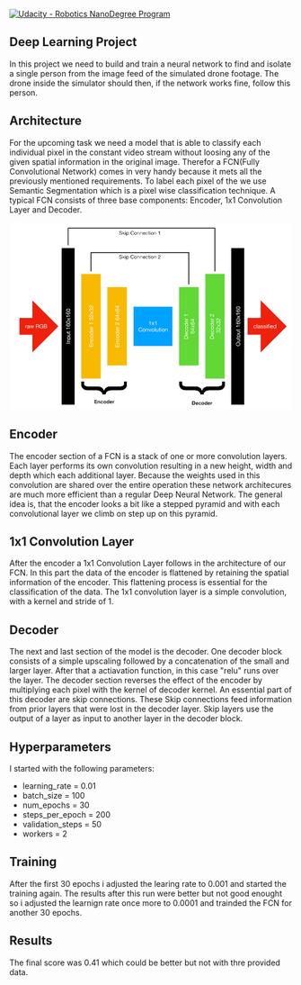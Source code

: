 [![Udacity - Robotics NanoDegree Program](https://s3-us-west-1.amazonaws.com/udacity-robotics/Extra+Images/RoboND_flag.png)](https://www.udacity.com/robotics)
## Deep Learning Project ##
[//]: # (Image References)
[image1]: ./FCN.png

In this project we need to build and train a neural network
to find and isolate a single person from the image feed of the simulated drone footage.
The drone inside the simulator should then, if the network works fine, follow this person.

## Architecture
For the upcoming task we need a model that is able to classify each individual pixel in the constant
video stream without loosing any of the given spatial information in the original image.
Therefor a FCN(Fully Convolutional Network) comes in very handy because it mets all the previously mentioned requirements.
To label each pixel of the we use Semantic Segmentation which is a pixel wise classification technique.
A typical FCN consists of three base components: Encoder, 1x1 Convolution Layer and Decoder.

![alt text][image1]

## Encoder
The encoder section of a FCN is a stack of one or more convolution layers.
Each layer performs its own convolution resulting in a new height, width and depth which each additional layer.
Because the weights used in this convolution are shared over the entire operation these network architecures
are much more efficient than a regular Deep Neural Network. The general idea is, that the encoder looks a bit like a stepped pyramid and with each
convolutional layer we climb on step up on this pyramid.

## 1x1 Convolution Layer
After the encoder a 1x1 Convolution Layer follows in the architecture of our FCN. 
In this part the data of the encoder is flattened by retaining the spatial information of the encoder.
This flattening process is essential for the classification of the data. 
The 1x1 convolution layer is a simple convolution, with a kernel and stride of 1.

## Decoder
The next and last section of the model is the decoder.
One decoder block consists of a simple upscaling followed by a 
concatenation of the small and larger layer.
After that a actiavation function, in this case "relu" runs over the layer.
The decoder section reverses the effect of the encoder by 
multiplying each pixel with the kernel of decoder kernel.
An essential part of this decoder are skip connections.
These Skip connections feed information from prior layers that were lost in the decoder layer. 
Skip layers use the output of a layer as input to another layer in the decoder block.

## Hyperparameters
I started with the following parameters:
- learning_rate = 0.01
- batch_size = 100
- num_epochs = 30
- steps_per_epoch = 200
- validation_steps = 50
- workers = 2

## Training
After the first 30 epochs i adjusted the learing rate to 0.001 and 
started the training again. The results after this run were better 
but not good enought so i adjusted the learnign rate once more to 0.0001 
and trainded the FCN for another 30 epochs.

## Results
The final score was 0.41 which could be better but not with thre provided data.


